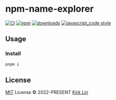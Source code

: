 # npm-name-explorer

[![CI][ci-image]][ci-url] [![npm][npm-image]][npm-url] [![downloads][downloads-image]][downloads-url] [![javascript_code style][code-style-image]][code-style-url]

[ci-image]: https://github.com/kirklin/npm-name-explorer/actions/workflows/release.yml/badge.svg?branch=main
[ci-url]: https://github.com/kirklin/npm-name-explorer/actions/workflows/release.yml
[npm-image]: https://img.shields.io/npm/v/npm-name-explorer.svg
[npm-url]: https://npmjs.org/package/npm-name-explorer
[downloads-image]: https://img.shields.io/npm/dm/npm-name-explorer.svg
[downloads-url]: https://npmjs.org/package/npm-name-explorer
[code-style-image]: https://img.shields.io/badge/code__style-%40kirklin%2Feslint--config-brightgreen
[code-style-url]: https://github.com/kirklin/eslint-config/


## Usage

### Install

```bash
pnpm i
```

## License

[MIT](./LICENSE) License &copy; 2022-PRESENT [Kirk Lin](https://github.com/kirklin)
